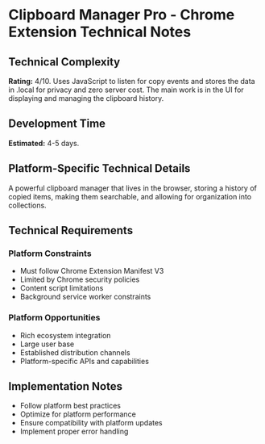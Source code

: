 # Clipboard Manager Pro - Chrome Extension Technical Notes

## Technical Complexity
**Rating:** 4/10. Uses JavaScript to listen for copy events and stores the data in .local for privacy and zero server cost. The main work is in the UI for displaying and managing the clipboard history.

## Development Time
**Estimated:** 4-5 days.

## Platform-Specific Technical Details
A powerful clipboard manager that lives in the browser, storing a history of copied items, making them searchable, and allowing for organization into collections.

## Technical Requirements

### Platform Constraints
- Must follow Chrome Extension Manifest V3
- Limited by Chrome security policies
- Content script limitations
- Background service worker constraints

### Platform Opportunities
- Rich ecosystem integration
- Large user base
- Established distribution channels
- Platform-specific APIs and capabilities

## Implementation Notes
- Follow platform best practices
- Optimize for platform performance
- Ensure compatibility with platform updates
- Implement proper error handling
